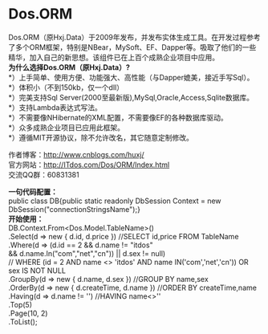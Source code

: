 # Dos.ORM
Dos.ORM（原Hxj.Data）于2009年发布，并发布实体生成工具。在开发过程参考了多个ORM框架，特别是NBear，MySoft、EF、Dapper等。吸取了他们的一些精华，加入自己的新思想。该组件已在上百个成熟企业项目中应用。<br>
<b>为什么选择Dos.ORM（原Hxj.Data）?</b><br>
*）上手简单、使用方便、功能强大、高性能（与Dapper媲美，接近手写Sql）。<br>
*）体积小（不到150kb，仅一个dll）<br>
*）完美支持Sql Server(2000至最新版),MySql,Oracle,Access,Sqlite数据库。<br>
*）支持Lambda表达式写法。<br>
*）不需要像NHibernate的XML配置，不需要像EF的各种数据库驱动。<br>
*）众多成熟企业项目已应用此框架。<br>
*）遵循MIT开源协议，除不允许改名，其它随意定制修改。<br>

作者博客：http://www.cnblogs.com/huxj/<br>
官方网站：http://ITdos.com/Dos/ORM/Index.html<br>
交流QQ群：60831381<br>

<b>一句代码配置：</b><br>
public class DB{public static readonly DbSession Context = new DbSession("connectionStringsName");}<br>
<b>开始使用：</b><br>
DB.Context.From<Dos.Model.TableName>()<br>
    .Select(d => new { d.id, d.price })    //SELECT id,price FROM TableName<br>
    .Where(d => (d.id == 2 && d.name != "itdos" <br>
                    && d.name.In("com","net","cn")) || d.sex != null)    <br>
          // WHERE (id = 2 AND name <> 'itdos' AND name IN('com','net','cn')) OR sex IS NOT NULL<br>
    .GroupBy(d => new { d.name, d.sex })    //GROUP BY name,sex<br>
    .OrderBy(d => new { d.createTime, d.name })    //ORDER BY createTime,name<br>
    .Having(d => d.name != '')    //HAVING name<>''<br>
    .Top(5)<br>
    .Page(10, 2)<br>
    .ToList();<br>
